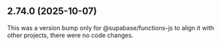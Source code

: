 ## 2.74.0 (2025-10-07)

This was a version bump only for @supabase/functions-js to align it with other projects, there were no code changes.